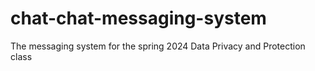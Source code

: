 # chat-chat-messaging-system
The messaging system for the  spring 2024 Data Privacy and Protection class
